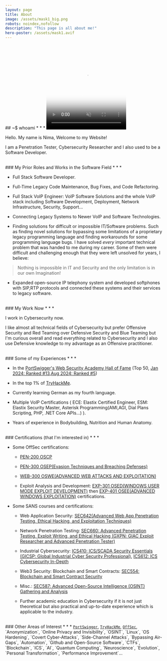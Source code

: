 ```yaml
---
layout: page
title: About
image: /assets/mask1_big.png
robots: noindex,nofollow
description: "This page is all about me!"
hero-poster: /assets/mask1.avif
---
```


<br>
## ~$ whoami
* * *

<video autoplay muted loop playsinline width="256" height="256" poster="{{ page.hero-poster }}">
  <source src="/assets/mask1.webm" type="video/webm">
  <source src="/assets/mask1.mp4" type="video/mp4">
</video>

Hello. My name is Nima, Welcome to my Website!

I am a Penetration Tester, Cybersecurity Researcher and I also used to be a Software Developer.

<br>
### My Prior Roles and Works in the Software Field
* * *

* Full Stack Software Developer.

* Full-Time Legacy Code Maintenance, Bug Fixes, and Code Refactoring.

* Full Stack VoIP Engineer: VoIP Software Solutions and the whole VoIP stack including Software Development, Deployment, Network Infrastructure, Security, Support...

* Connecting Legacy Systems to Newer VoIP and Software Technologies.

* Finding solutions for difficult or impossible IT/Software problems. Such as finding novel solutions for bypassing some limitations of a proprietary legacy programming language and finding workarounds for some programming language bugs. I have solved _every_ important technical problem that was handed to me during my career. Some of them were difficult and challenging enough that they were left unsolved for years, I believe:

> Nothing is impossible in IT and Security and the only limitation is in our own Imagination!

* Expanded open-source IP telephony system and developed softphones with SIP,RTP protocols and connected these systems and their services to legacy software.  

<br>
### My Work Now
* * *

I work in Cybersecurity now. 

I like almost all technical fields of Cybersecurity but prefer Offensive Security and Red Teaming over Defensive Security and Blue Teaming but I'm curious overall and read everything related to Cybersecurity and I also use Defensive knowledge to my advantage as an Offensive practitioner. 

<br>
### Some of my Experiences
* * *

* In the [PortSwigger's Web Security Academy Hall of Fame](https://portswigger.net/web-security/hall-of-fame) (Top 50, [Jan 2024: Ranked #13](https://web.archive.org/web/20240121103136/https://portswigger.net/web-security/hall-of-fame),[Aug 2024: Ranked #5](https://web.archive.org/web/20240810053949/https://portswigger.net/web-security/hall-of-fame))

* In the top 1% of [TryHackMe](https://tryhackme.com/p/nima).

* Currently learning German as my fourth language.

* Multiple VoIP Certifications ( ECE: Elastix Certified Engineer, ESM: Elastix Security Master, Asterisk Programming(AMI,AGI, Dial Plans Scripting, PHP, .NET Core APIs...) ).

* Years of experience in Bodybuilding, Nutrition and Human Anatomy. 

<br>
### Certifications (that I'm interested in)
* * *

- Some OffSec certifications:
  - [PEN-200 OSCP](https://www.offsec.com/courses/pen-200/)

  - [PEN-300 OSEP(Evasion Techniques and Breaching Defenses)](https://www.offsec.com/courses/pen-300/)

  - [WEB-300 OSWE(ADVANCED WEB ATTACKS AND EXPLOITATION)](https://www.offsec.com/courses/web-300/)

  - Exploit Analysis and Development: [EXP-301 OSED(WINDOWS USER MODE EXPLOIT DEVELOPMENT)](https://www.offsec.com/courses/exp-301/) then [EXP-401 OSEE(ADVANCED WINDOWS EXPLOITATION)](https://www.offsec.com/courses/exp-401/) certifications.

- Some SANS courses and certifications:

  - Web Application Security: [SEC642(Advanced Web App Penetration Testing, Ethical Hacking, and Exploitation Techniques)](https://www.sans.org/cyber-security-courses/advanced-web-app-penetration-testing-ethical-hacking/)

  - Network Penetration Testing: [SEC660: Advanced Penetration Testing, Exploit Writing, and Ethical Hacking (GXPN: GIAC Exploit Researcher and Advanced Penetration Tester)](https://www.sans.org/cyber-security-courses/advanced-penetration-testing-exploits-ethical-hacking/)

  - Industrial Cybersecurity: [ICS410: ICS/SCADA Security Essentials (GICSP: Global Industrial Cyber Security Professional)](https://www.sans.org/cyber-security-courses/ics-scada-cyber-security-essentials/), [ICS612: ICS Cybersecurity In-Depth](https://www.sans.org/cyber-security-courses/ics-cyber-security-in-depth/)

  - Web3 Security: Blockchain and Smart Contracts: [SEC554: Blockchain and Smart Contract Security](https://www.sans.org/cyber-security-courses/blockchain-smart-contract-security)

  - Misc.: [SEC587: Advanced Open-Source Intelligence (OSINT) Gathering and Analysis](https://www.sans.org/cyber-security-courses/advanced-open-source-intelligence-gathering-analysis/)

  - Further academic education in Cybersecurity if it is not just theoretical but also practical and up-to-date experience which is applicable to the industry.

<br>
### Other Areas of Interest
* * *
<a href="https://portswigger.net/" class="no-decoration"><code class="language-plaintext highlighter-rouge">PortSwigger</code></a>, <a href="https://tryhackme.com/" class="no-decoration"><code class="language-plaintext highlighter-rouge">TryHackMe</code></a>, <a href="https://www.offsec.com/" class="no-decoration"><code class="language-plaintext highlighter-rouge">OffSec</code></a>, `Anonymization`, `Online Privacy and Invisibility`, `OSINT`, `Linux`, `OS Hardening`, `Covert Cyber-Attacks`, `Side-Channel Attacks`, `Bypassing Air-Gaps`, `Automation`, `Github and Open-Source Software`, `CTFs`, `Blockchain`, `ICS`, `AI`, `Quantum Computing`, `Neuroscience`, `Evolution`, `Personal Transformation`, `Performance Improvement`...